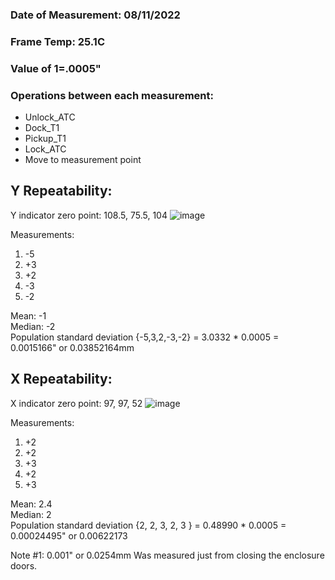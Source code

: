 ### Date of Measurement: 08/11/2022
### Frame Temp: 25.1C
### Value of 1=.0005"

### Operations between each measurement:
- Unlock_ATC
- Dock_T1
- Pickup_T1 
- Lock_ATC
- Move to measurement point

## Y Repeatability:
Y indicator zero point: 108.5, 75.5, 104
![image](https://user-images.githubusercontent.com/104525636/184260319-be9c7ec5-059a-44ce-acfd-1f426e57b269.png)

Measurements:
  1. -5
  2. +3
  3. +2
  4. -3
  5. -2

Mean: -1 <br />
Median: -2 <br />
Population standard deviation {-5,3,2,-3,-2} = 3.0332 * 0.0005 = 0.0015166" or 0.03852164mm


## X Repeatability:
X indicator zero point: 97, 97, 52
![image](https://user-images.githubusercontent.com/104525636/184260521-aae4cde8-6809-4c18-acc5-aa82689c17a8.png)

Measurements:
1. +2
2. +2
3. +3
4. +2
5. +3

Mean: 2.4 <br />
Median: 2 <br />
Population standard deviation {2, 2, 3, 2, 3 } = 0.48990 * 0.0005 = 0.00024495" or 0.00622173



Note #1: 0.001" or 0.0254mm Was measured just from closing the enclosure doors. 

